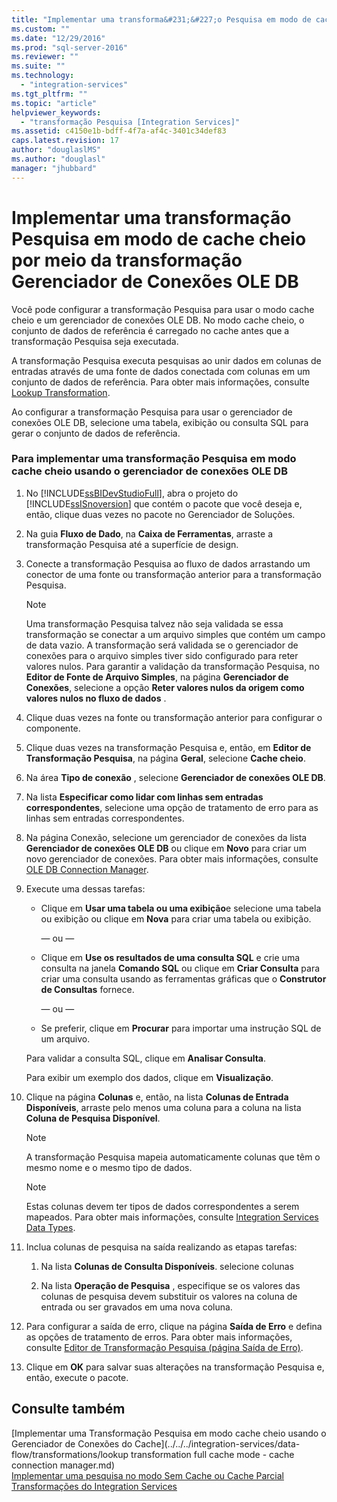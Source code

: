 ```yaml
---
title: "Implementar uma transforma&#231;&#227;o Pesquisa em modo de cache cheio por meio da transforma&#231;&#227;o Gerenciador de Conex&#245;es OLE DB | Microsoft Docs"
ms.custom: ""
ms.date: "12/29/2016"
ms.prod: "sql-server-2016"
ms.reviewer: ""
ms.suite: ""
ms.technology: 
  - "integration-services"
ms.tgt_pltfrm: ""
ms.topic: "article"
helpviewer_keywords: 
  - "transformação Pesquisa [Integration Services]"
ms.assetid: c4150e1b-bdff-4f7a-af4c-3401c34def83
caps.latest.revision: 17
author: "douglaslMS"
ms.author: "douglasl"
manager: "jhubbard"
---
```

# Implementar uma transforma&#231;&#227;o Pesquisa em modo de cache cheio por meio da transforma&#231;&#227;o Gerenciador de Conex&#245;es OLE DB
  Você pode configurar a transformação Pesquisa para usar o modo cache cheio e um gerenciador de conexões OLE DB. No modo cache cheio, o conjunto de dados de referência é carregado no cache antes que a transformação Pesquisa seja executada.  
  
 A transformação Pesquisa executa pesquisas ao unir dados em colunas de entradas através de uma fonte de dados conectada com colunas em um conjunto de dados de referência. Para obter mais informações, consulte [Lookup Transformation](../../../integration-services/data-flow/transformations/lookup-transformation.md).  
  
 Ao configurar a transformação Pesquisa para usar o gerenciador de conexões OLE DB, selecione uma tabela, exibição ou consulta SQL para gerar o conjunto de dados de referência.  
  
### Para implementar uma transformação Pesquisa em modo cache cheio usando o gerenciador de conexões OLE DB  
  
1.  No [!INCLUDE[ssBIDevStudioFull](../../../includes/ssbidevstudiofull-md.md)], abra o projeto do [!INCLUDE[ssISnoversion](../../../includes/ssisnoversion-md.md)] que contém o pacote que você deseja e, então, clique duas vezes no pacote no Gerenciador de Soluções.  
  
2.  Na guia **Fluxo de Dado**, na **Caixa de Ferramentas**, arraste a transformação Pesquisa até a superfície de design.  
  
3.  Conecte a transformação Pesquisa ao fluxo de dados arrastando um conector de uma fonte ou transformação anterior para a transformação Pesquisa.  
  
    > [!NOTE]  
    >  Uma transformação Pesquisa talvez não seja validada se essa transformação se conectar a um arquivo simples que contém um campo de data vazio. A transformação será validada se o gerenciador de conexões para o arquivo simples tiver sido configurado para reter valores nulos. Para garantir a validação da transformação Pesquisa, no **Editor de Fonte de Arquivo Simples**, na página **Gerenciador de Conexões**, selecione a opção **Reter valores nulos da origem como valores nulos no fluxo de dados** .  
  
4.  Clique duas vezes na fonte ou transformação anterior para configurar o componente.  
  
5.  Clique duas vezes na transformação Pesquisa e, então, em **Editor de Transformação Pesquisa**, na página **Geral**, selecione **Cache cheio**.  
  
6.  Na área **Tipo de conexão** , selecione **Gerenciador de conexões OLE DB**.  
  
7.  Na lista **Especificar como lidar com linhas sem entradas correspondentes**, selecione uma opção de tratamento de erro para as linhas sem entradas correspondentes.  
  
8.  Na página Conexão, selecione um gerenciador de conexões da lista **Gerenciador de conexões OLE DB** ou clique em **Novo** para criar um novo gerenciador de conexões. Para obter mais informações, consulte [OLE DB Connection Manager](../../../integration-services/connection-manager/ole-db-connection-manager.md).  
  
9. Execute uma dessas tarefas:  
  
    -   Clique em **Usar uma tabela ou uma exibição**e selecione uma tabela ou exibição ou clique em **Nova** para criar uma tabela ou exibição.  
  
         — ou —  
  
    -   Clique em **Use os resultados de uma consulta SQL** e crie uma consulta na janela **Comando SQL** ou clique em **Criar Consulta** para criar uma consulta usando as ferramentas gráficas que o **Construtor de Consultas** fornece.  
  
         — ou —  
  
    -   Se preferir, clique em **Procurar** para importar uma instrução SQL de um arquivo.  
  
     Para validar a consulta SQL, clique em **Analisar Consulta**.  
  
     Para exibir um exemplo dos dados, clique em **Visualização**.  
  
10. Clique na página **Colunas** e, então, na lista **Colunas de Entrada Disponíveis**, arraste pelo menos uma coluna para a coluna na lista **Coluna de Pesquisa Disponível**.  
  
    > [!NOTE]  
    >  A transformação Pesquisa mapeia automaticamente colunas que têm o mesmo nome e o mesmo tipo de dados.  
  
    > [!NOTE]  
    >  Estas colunas devem ter tipos de dados correspondentes a serem mapeados. Para obter mais informações, consulte [Integration Services Data Types](../../../integration-services/data-flow/integration-services-data-types.md).  
  
11. Inclua colunas de pesquisa na saída realizando as etapas tarefas:  
  
    1.  Na lista **Colunas de Consulta Disponíveis**. selecione colunas  
  
    2.  Na lista **Operação de Pesquisa** , especifique se os valores das colunas de pesquisa devem substituir os valores na coluna de entrada ou ser gravados em uma nova coluna.  
  
12. Para configurar a saída de erro, clique na página **Saída de Erro** e defina as opções de tratamento de erros. Para obter mais informações, consulte [Editor de Transformação Pesquisa &#40;página Saída de Erro&#41;](../../../integration-services/data-flow/transformations/lookup-transformation-editor-error-output-page.md).  
  
13. Clique em **OK** para salvar suas alterações na transformação Pesquisa e, então, execute o pacote.  
  
## Consulte também  
 [Implementar uma Transformação Pesquisa em modo cache cheio usando o Gerenciador de Conexões do Cache](../../../integration-services/data-flow/transformations/lookup transformation full cache mode - cache connection manager.md)   
 [Implementar uma pesquisa no modo Sem Cache ou Cache Parcial](../../../integration-services/data-flow/transformations/implement-a-lookup-in-no-cache-or-partial-cache-mode.md)   
 [Transformações do Integration Services](../../../integration-services/data-flow/transformations/integration-services-transformations.md)  
  
  